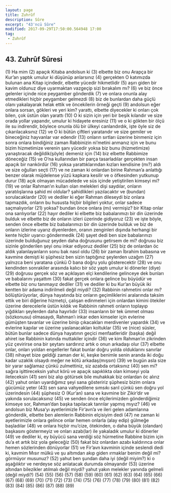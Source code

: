 ```yaml
---
layout: page
title: Zuhrûf
description: Sûre
excerpt: "43'ncü Sûre"
modified: 2017-09-29T17:50:00.564948 17:00
tag: 
 - Zuhrûf
---
```


## 43. Zuhrûf Sûresi

(1) Ha mim
(2) apaçık Kitaba andolsun ki
(3) elbette biz onu Arapça bir Kur’an yaptık umulur ki düşünüp anlarsınız
(4) gerçekten O katımızda bulunan ana Kitap içindedir, elbette yücedir hikmetlidir
(5) aşırı giden bir kavim oldunuz diye uyarmaktan vazgeçip sizi bırakalım mı?
(6) ve biz önce gelenler içinde nice peygamber gönderdik
(7) ve onlara onunla alay etmedikleri hiçbir peygamber gelmezdi
(8) biz de bunlardan daha güçlü olanı yakalayarak helak ettik ve öncekilerin örneği geçti
(9) andolsun eğer onlara sorsan, gökleri ve yeri kim? yarattı, elbette diyecekler ki onları çok bilen, çok üstün olan yarattı
(10) O ki sizin için yeri bir beşik kılandır ve size orada yollar yapandır, umulur ki hidayete eresiniz
(11) ve o ki gökten bir ölçü ile su indirendir, böylece onunla ölü bir ülkeyi canlandırdık, işte öyle siz de çıkarılacaksınız
(12) ve O ki bütün çiftleri yaratandır ve size gemiler ve bineceğiniz hayvanlar var edendir 
(13) onların sırtları üzerine binmeniz için sonra onlara bindiğiniz zaman Rabbinizin ni’metini anmanız için ve bunu bizim hizmetimize verenin şanı yücedir yoksa biz bunu (hizmetimize) yanaştıracak değildik(şöyle) demeniz için
(14) biz elbette Rabbimize döneceğiz
(15) ve O’na kullarından bir parça tasarladılar gerçekten insan apaçık bir nankördür
(16) yoksa yarattıklarından kızları kendisine (mı?) aldı ve size oğulları seçti 
(17) ve ne zaman ki onlardan birine Rahman’a anlattığı benzer olarak müjdelense yüzü kapkara kesilir ve o öfkesinden yutkunup durur
(18) açık olmayan mücadelede ve süs içinde yetiştirilen kimseyi mi?
(19) ve onlar Rahman’ın kulları olan melekleri dişi saydılar, onların yaratılışlarına şahid mi oldular? şahidlikleri yazılacaktır ve (bundan) sorulacaklardır
(20) ve dediler ki eğer Rahman dileseydi biz onlara tapmazdık, onların bu hususta hiçbir bilgileri yoktur, onlar sadece saçmalıyorlar
(21) yoksa? bundan önce onlara (mı) vermişiz? bir Kitap onlar ona sarılıyorlar
(22) hayır dediler ki elbette biz babalarımızı bir din üzerinde bulduk ve elbette biz de onların izleri üzerinde gidiyoruz
(23) ve işte böyle, senden önce elbette biz babalarımızı bir din üzerinde bulduk ve biz de onların izlerine uyarız diyenlerden, oranın zenginleri dışında herhangi bir kente hiçbir uyarıcı göndermedik 
(24) şayet dedi ben size babalarınızı üzerinde bulduğunuz şeyden daha doğrusunu getirsem de mi? doğrusu biz sizinle gönderilen şeyi onu inkar ediyoruz dediler
(25) biz de onlardan öc aldık yalanlayanların sonu bak nasıl oldu 
(26) bir zaman İbrahim babasına ve kavmine demişti ki şüphesiz ben sizin taptığınız şeylerden uzağım
(27) yalnızca beni yaratana çünkü O bana doğru yolu gösterecektir
(28) ve onu kendinden sonrakiler arasında kalıcı bir söz yaptı umulur ki dönerler (diye)
(29) doğrusu gerçek söz ve açıklayan elçi kendilerine gelinceye dek bunları ve babalarını yaşattım
(30) fakat gerçek onlara gelince bu büyüdür ve elbette biz onu tanımayız dediler 
(31) ve dediler ki bu Kur’an büyük iki kentten bir adama indirilmeli değil miydi?
(32) Rabbinin rahmetini onlar mı? bölüştürüyorlar, dünya hayatında biz onların geçimliklerini aralarında taksim ettik ve biri diğerine hizmetçi, çalışan edinmeleri için onlardan kimini ötekiler üzerine derecelerle üstün kıldık ve Rabbinin rahmeti onların toplayıp yığdıkları şeylerden daha hayırlıdır
(33) insanların bir tek ümmet olması (sözkonusu) olmasaydı, Rahman’ı inkar eden kimseler için evlerine gümüşten tavanlar ve üzerine binip çıkacakları merdivenler yapardık
(34) ve evlerine kapılar ve üzerine yaslanacakları koltuklar 
(35) ve (nice) süsler, bütün bunlar sadece dünya hayatının geçici menfaatleridir (başka) değil ahiret ise Rabbinin katında muttakiler içindir
(36) ve kim Rahman’ın zikrinden yüz çevirirse ona bir şeytanı sardırırız artık o onun arkadaşı olur
(37) elbette onlar, onları yoldan engellerler fakat bunlar doğru yolda olduklarını sanırlar
(38) nihayet bize geldiği zaman der ki, keşke benimle senin aranda iki doğu kadar uzaklık olsaydı meğer ne kötü arkadaş(mışsın)
(39) ve bugün asla size bir yarar sağlamaz çünkü zulmettiniz, siz azabda ortaksınız
(40) sen mi? sağıra işittireceksin yahut körü ve apaçık sapıklıkta olan kimseyi yola ileteceksin 
(41) seni biz alıp götürsek bile muhakkak biz onlardan öc alırız
(42) yahut onları uyardığımız şeyi sana gösteririz şüphesiz bizim onlara gücümüz yeter
(43) sen sana vahyedilene sımsıkı sarıl çünkü sen doğru yol üzerindesin
(44) şüphesiz O (Kur’an) sana ve kavmine bir Zikir’dir ve yakında sorulacaksınız
(45) ve senden önce elçilerimizden gönderdiğimiz kimseye sor, Rahman’dan başka tapılacak tanrılar yapmış mıyız?
(46) ve andolsun biz Musa’yı ayetlerimizle Fir’avn’a ve ileri gelen adamlarına gönderdik, elbette ben alemlerin Rabbinin elçisiyim dedi
(47) ne zaman ki ayetlerimizle onlara gelince onlar hemen onlarla (alay edip) gülmeğe başladılar
(48) ve onlara hiçbir mu’cize, ötekinden, o daha büyük (olandan) başkasını göstermeyiz ve onları azab(lar) ile yakaladık umulur ki dönerler
(49) ve dediler ki, ey büyücü sana verdiği söz hürmetine Rabbine bizim için du’a et artık biz yola geleceğiz
(50) fakat biz onlardan azabı kaldırınca onlar hemen sözlerinden dönüyorlar
(51) ve Fir’avn kavminin içinde seslendi dedi ki, kavmim Mısır mülkü ve şu altımdan akıp giden ırmaklar benim değil mi? görmüyor musunuz?
(52) yahut ben şundan daha iyi (değil miyim?) ki o aşağılıktır ve nerdeyse söz anlatacak durumda olmayandır
(53) üzerine altından bilezikler atılmalı değil miydi? yahut yakın melekler yanında gelmeli (değil miydi?)
(54) 
(55) 
(56) 
(57) 
(58) 
(59) 
(60)
(61) 
(62) 
(63) 
(64) 
(65) 
(66) 
(67) 
(68) 
(69) 
(70) 
(71) 
(72) 
(73) 
(74) 
(75) 
(76) 
(77) 
(78) 
(79) 
(80) 
(81) 
(82) 
(83) 
(84) 
(85) 
(86) 
(87) 
(88) 
(89) 
